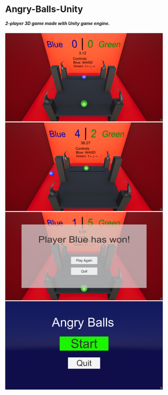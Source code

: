 # Angry-Balls-Unity

##### 2-player 3D game made with Unity game engine.

![alt text](https://github.com/Mickai55/Angry-Balls-Unity/blob/master/Photos/Screenshot_1.png)
![alt text](https://github.com/Mickai55/Angry-Balls-Unity/blob/master/Photos/Screenshot_2.png)
![alt text](https://github.com/Mickai55/Angry-Balls-Unity/blob/master/Photos/Screenshot_4.png)
![alt text](https://github.com/Mickai55/Angry-Balls-Unity/blob/master/Photos/Screenshot_3.png)
